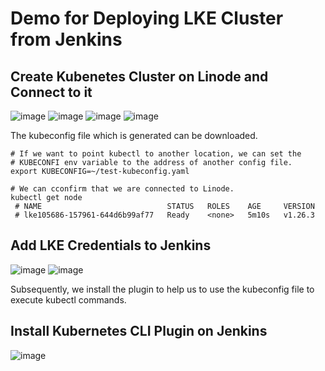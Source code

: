 # Demo for Deploying LKE Cluster from Jenkins

## Create Kubenetes Cluster on Linode and Connect to it

![image](https://user-images.githubusercontent.com/18715119/235320145-1406a9a4-773d-4a29-8dc9-670ea8299dc4.png)
![image](https://user-images.githubusercontent.com/18715119/235320192-a88edbcc-6d8f-4b9d-a934-d84577193138.png)
![image](https://user-images.githubusercontent.com/18715119/235320270-4f8339dd-c813-487a-ade6-65fe8bda6354.png)
![image](https://user-images.githubusercontent.com/18715119/235320329-d634e868-5f93-4643-9cf7-380e16ed9a99.png)

The kubeconfig file which is generated can be downloaded.

    # If we want to point kubectl to another location, we can set the 
    # KUBECONFI env variable to the address of another config file.
    export KUBECONFIG=~/test-kubeconfig.yaml
    
    # We can cconfirm that we are connected to Linode.
    kubectl get node
     # NAME                            STATUS   ROLES    AGE     VERSION
     # lke105686-157961-644d6b99af77   Ready    <none>   5m10s   v1.26.3
     
    
## Add LKE Credentials to Jenkins
![image](https://user-images.githubusercontent.com/18715119/235320561-133fd0fa-b955-48d0-8c5b-30ec98229fdc.png)
![image](https://user-images.githubusercontent.com/18715119/235320580-b129a561-b74e-4b5b-af6b-713fc1727f84.png)

Subsequently, we install the plugin to help us to use the kubeconfig file to execute kubectl commands.

## Install Kubernetes CLI Plugin on Jenkins
![image](https://user-images.githubusercontent.com/18715119/235320709-b44fadfd-d71d-4afc-82e1-8bbe5050d4b3.png)
